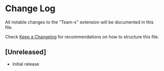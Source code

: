 # Change Log

All notable changes to the "Team-x" extension will be documented in this file.

Check [Keep a Changelog](http://keepachangelog.com/) for recommendations on how to structure this file.

## [Unreleased]

- Initial release